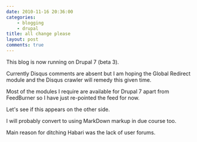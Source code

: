 ```yaml
---
date: 2010-11-16 20:36:00
categories:
    - blogging
    - drupal
title: all change please
layout: post
comments: true
---
```

This blog is now running on Drupal 7 (beta 3).

Currently Disqus comments are absent but I am hoping the Global
Redirect module and the Disqus crawler will remedy this given time.

Most of the modules I require are available for Drupal 7 apart from
FeedBurner so I have just re-pointed the feed for now.

Let's see if this appears on the other side.

I will probably convert to using MarkDown markup in due course too.

Main reason for ditching Habari was the lack of user forums.
